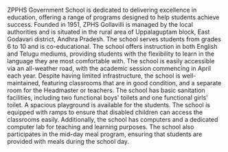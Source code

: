 ZPPHS Government School is dedicated to delivering excellence in education,
offering a range of programs designed to help students achieve success. Founded in 1951,
ZPHS Gollavilli is managed by the local authorities and is situated in the rural area of Uppalaguptam block,
East Godavari district, Andhra Pradesh. The school serves students from grades 6 to 10 and is co-educational.
The school offers instruction in both English and Telugu mediums,
providing students with the flexibility to learn in the language they are most comfortable with. The school is easily accessible via an all-weather road,
with the academic session commencing in April each year. Despite having limited infrastructure, the school is well-maintained, featuring classrooms that are in good condition, 
and a separate room for the Headmaster or teachers. The school has basic sanitation facilities, including two functional boys' toilets and one functional girls' toilet.
A spacious playground is available for the students. 
The school is equipped with ramps to ensure that disabled children can access the classrooms easily.
Additionally, the school has computers and a dedicated computer lab for teaching and learning purposes.
The school also participates in the mid-day meal program, ensuring that students are provided with meals during the school day.

